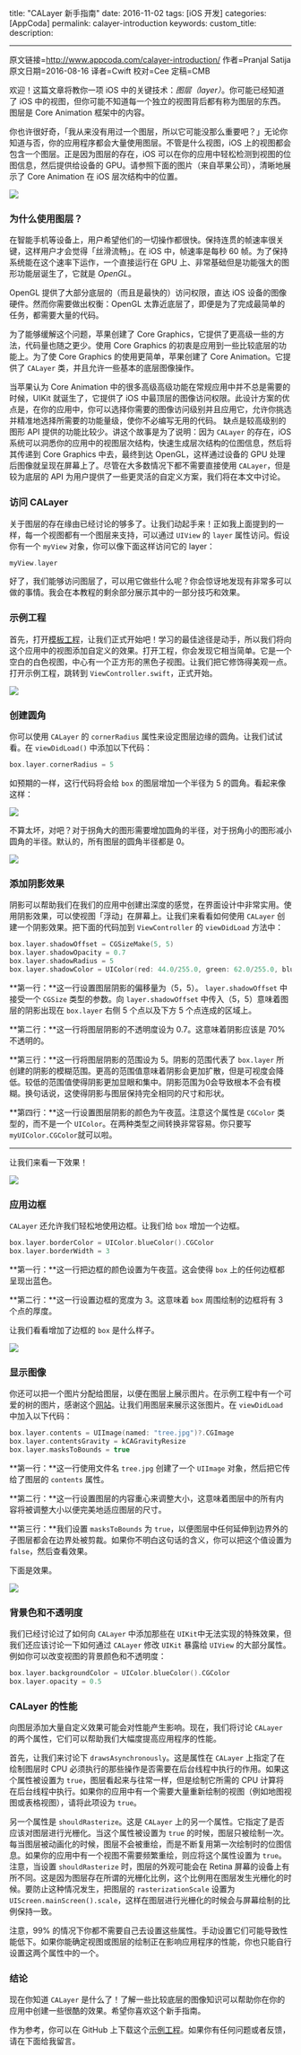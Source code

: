 title: "CALayer 新手指南"
date: 2016-11-02
tags: [iOS 开发]
categories: [AppCoda]
permalink: calayer-introduction 
keywords: 
custom_title: 
description: 

---
原文链接=http://www.appcoda.com/calayer-introduction/
作者=Pranjal Satija
原文日期=2016-08-16
译者=Cwift
校对=Cee
定稿=CMB

<!--此处开始正文-->

欢迎！这篇文章将教你一项 iOS 中的关键技术：*图层（layer）*。你可能已经知道了 iOS 中的视图，但你可能不知道每一个独立的视图背后都有称为图层的东西。图层是 Core Animation  框架中的内容。

你也许很好奇，「我从来没有用过一个图层，所以它可能没那么重要吧？」无论你知道与否，你的应用程序都会大量使用图层。不管是什么视图，iOS 上的视图都会包含一个图层。正是因为图层的存在，iOS 可以在你的应用中轻松检测到视图的位图信息，然后提供给设备的 GPU。请参照下面的图片（来自苹果公司），清晰地展示了 Core Animation 在 iOS 层次结构中的位置。

![](http://www.appcoda.com/wp-content/uploads/2016/08/calayer-intro.png)

<!--more-->

### 为什么使用图层？

在智能手机等设备上，用户希望他们的一切操作都很快。保持连贯的帧速率很关键，这样用户才会觉得「丝滑流畅」。在 iOS 中，帧速率是每秒 60 帧。为了保持系统能在这个速率下运作，一个直接运行在 GPU 上、非常基础但是功能强大的图形功能层诞生了，它就是 *OpenGL*。

OpenGL 提供了大部分底层的（而且是最快的）访问权限，直达 iOS 设备的图像硬件。然而你需要做出权衡：OpenGL 太靠近底层了，即便是为了完成最简单的任务，都需要大量的代码。

为了能够缓解这个问题，苹果创建了 Core Graphics，它提供了更高级一些的方法，代码量也随之更少。使用 Core Graphics 的初衷是应用到一些比较底层的功能上。为了使 Core Graphics 的使用更简单，苹果创建了 Core Animation。它提供了 `CALayer` 类，并且允许一些基本的底层图像操作。

当苹果认为 Core Animation 中的很多高级高级功能在常规应用中并不总是需要的时候，UIKit 就诞生了，它提供了 iOS 中最顶层的图像访问权限。此设计方案的优点是，在你的应用中，你可以选择你需要的图像访问级别并且应用它，允许你挑选并精准地选择所需要的功能量级，使你不必编写无用的代码。
缺点是较高级别的图形 API 提供的功能比较少。讲这个故事是为了说明：因为 `CALayer` 的存在，iOS 系统可以洞悉你的应用中的视图层次结构，快速生成层次结构的位图信息，然后将其传递到 Core Graphics 中去，最终到达 OpenGL，这样通过设备的 GPU 处理后图像就呈现在屏幕上了。尽管在大多数情况下都不需要直接使用 `CALayer`，但是较为底层的 API 为用户提供了一些更灵活的自定义方案，我们将在本文中讨论。

### 访问 CALayer

关于图层的存在缘由已经讨论的够多了。让我们动起手来！正如我上面提到的一样，每一个视图都有一个图层来支持，可以通过 `UIView` 的 `layer` 属性访问。假设你有一个 `myView` 对象，你可以像下面这样访问它的 layer：

```swift
myView.layer
```

好了，我们能够访问图层了，可以用它做些什么呢？你会惊讶地发现有非常多可以做的事情。我会在本教程的剩余部分展示其中的一部分技巧和效果。

### 示例工程

首先，打开[模板工程](https://github.com/appcoda/CALayerDemo/raw/master/layers-starter.zip)，让我们正式开始吧！学习的最佳途径是动手，所以我们将向这个应用中的视图添加自定义的效果。打开工程，你会发现它相当简单。它是一个空白的白色视图，中心有一个正方形的黑色子视图。让我们把它修饰得美观一点。打开示例工程，跳转到 `ViewController.swift`，正式开始。

![](http://www.appcoda.com/wp-content/uploads/2016/08/calayer-ib.png)

### 创建圆角

你可以使用 `CALayer` 的 `cornerRadius` 属性来设定图层边缘的圆角。让我们试试看。在 `viewDidLoad()` 中添加以下代码：

```swift
box.layer.cornerRadius = 5
```

如预期的一样，这行代码将会给 `box` 的图层增加一个半径为 5 的圆角。看起来像这样：

![](http://www.appcoda.com/wp-content/uploads/2016/08/calayer-corner-radius-1-1240x802.png)

不算太坏，对吧？对于拐角大的图形需要增加圆角的半径，对于拐角小的图形减小圆角的半径。默认的，所有图层的圆角半径都是 0。

![](http://www.appcoda.com/wp-content/uploads/2016/08/calayer-corner-radius-1240x688.png)

### 添加阴影效果

阴影可以帮助我们在我们的应用中创建出深度的感觉，在界面设计中非常实用。使用阴影效果，可以使视图「浮动」在屏幕上。让我们来看看如何使用 `CALayer` 创建一个阴影效果。把下面的代码加到 `ViewController` 的 `viewDidLoad` 方法中：

```swift
box.layer.shadowOffset = CGSizeMake(5, 5)
box.layer.shadowOpacity = 0.7
box.layer.shadowRadius = 5
box.layer.shadowColor = UIColor(red: 44.0/255.0, green: 62.0/255.0, blue: 80.0/255.0, alpha: 1.0).CGColor
```

**第一行：**这一行设置图层阴影的偏移量为（5，5）。 `layer.shadowOffset` 中接受一个 `CGSize` 类型的参数。向 `layer.shadowOffset` 中传入（5，5）意味着图层的阴影出现在 `box.layer` 右侧 5 个点以及下方 5 个点连成的区域上。

**第二行：**这一行将图层阴影的不透明度设为 0.7。这意味着阴影应该是 70% 不透明的。

**第三行：**这一行将图层阴影的范围设为 5。阴影的范围代表了 `box.layer` 所创建的阴影的模糊范围。更高的范围值意味着阴影会更加扩散，但是可视度会降低。较低的范围值使得阴影更加显眼和集中。阴影范围为0会导致根本不会有模糊。换句话说，这使得阴影与图层保持完全相同的尺寸和形状。

**第四行：**这一行设置图层阴影的颜色为午夜蓝。注意这个属性是 `CGColor` 类型的，而不是一个 `UIColor`。在两种类型之间转换非常容易。你只要写 `myUIColor.CGColor`就可以啦。

---

让我们来看一下效果！

![](http://www.appcoda.com/wp-content/uploads/2016/08/calayer-shadow-1240x849.png)

### 应用边框

`CALayer` 还允许我们轻松地使用边框。让我们给 `box` 增加一个边框。

```swift
box.layer.borderColor = UIColor.blueColor().CGColor
box.layer.borderWidth = 3
```

**第一行：**这一行把边框的颜色设置为午夜蓝。这会使得 `box` 上的任何边框都呈现出蓝色。

**第二行：**这一行设置边框的宽度为 3。这意味着 `box` 周围绘制的边框将有 3 个点的厚度。

让我们看看增加了边框的 `box` 是什么样子。

![](http://www.appcoda.com/wp-content/uploads/2016/08/calayer-border-1240x776.png)

### 显示图像

你还可以把一个图片分配给图层，以便在图层上展示图片。在示例工程中有一个可爱的树的图片，感谢这个[网站](http://www.thelensflare.com/imgs/april-snow-on-an-old-oak-tree_50053.html)。让我们用图层来展示这张图片。在 `viewDidLoad` 中加入以下代码：

```swift
box.layer.contents = UIImage(named: "tree.jpg")?.CGImage
box.layer.contentsGravity = kCAGravityResize
box.layer.masksToBounds = true
```

**第一行：**这一行使用文件名 `tree.jpg` 创建了一个 `UIImage` 对象，然后把它传给了图层的 `contents` 属性。

**第二行：**这一行设置图层的内容重心来调整大小，这意味着图层中的所有内容将被调整大小以便完美地适应图层的尺寸。

**第三行：**我们设置 `masksToBounds` 为 `true`，以便图层中任何延伸到边界外的子图层都会在边界处被剪裁。如果你不明白这句话的含义，你可以把这个值设置为 `false`，然后查看效果。

下面是效果。

![](http://www.appcoda.com/wp-content/uploads/2016/08/calayer-images-masktobounds.jpg)

### 背景色和不透明度

我们已经讨论过了如何向 `CALayer` 中添加那些在 `UIKit`中无法实现的特殊效果，但我们还应该讨论一下如何通过 `CALayer` 修改 `UIKit` 暴露给 `UIView` 的大部分属性。例如你可以改变视图的背景颜色和不透明度：

```swift
box.layer.backgroundColor = UIColor.blueColor().CGColor
box.layer.opacity = 0.5
```

### CALayer 的性能

向图层添加大量自定义效果可能会对性能产生影响。现在，我们将讨论 `CALayer` 的两个属性，它们可以帮助我们大幅度提高应用程序的性能。

首先，让我们来讨论下 `drawsAsynchronously`。这是属性在 `CALayer` 上指定了在绘制图层时 CPU 必须执行的那些操作是否需要在后台线程中执行的作用。如果这个属性被设置为 `true`，图层看起来与往常一样，但是绘制它所需的 CPU 计算将在后台线程中执行。如果你的应用中有一个需要大量重新绘制的视图（例如地图视图或表格视图），请将此项设为 `true`。

另一个属性是 `shouldRasterize`。这是 `CALayer` 上的另一个属性。它指定了是否应该对图层进行光栅化。当这个属性被设置为 `true` 的时候，图层只被绘制一次。每当图层被动画化的时候，图层不会被重绘，而是不断复用第一次绘制时的位图信息。如果你的应用中有一个视图不需要频繁重绘，则应将这个属性设置为 `true`。注意，当设置 `shouldRasterize` 时，图层的外观可能会在 Retina 屏幕的设备上有所不同。这是因为图层存在所谓的光栅化比例，这个比例用在图层发生光栅化的时候。要防止这种情况发生，把图层的 `rasterizationScale` 设置为 `UIScreen.mainScreen().scale`，这样在图层进行光栅化的时候会与屏幕绘制的比例保持一致。

注意，99% 的情况下你都不需要自己去设置这些属性。手动设置它们可能导致性能低下。如果你能确定视图或图层的绘制正在影响应用程序的性能，你也只能自行设置这两个属性中的一个。

### 结论

现在你知道 `CALayer` 是什么了！了解一些比较底层的图像知识可以帮助你在你的应用中创建一些很酷的效果。希望你喜欢这个新手指南。

作为参考，你可以在 GitHub 上下载这个[示例工程](https://github.com/appcoda/CALayerDemo)。如果你有任何问题或者反馈，请在下面给我留言。
